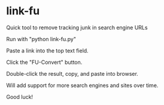 # link-fu
Quick tool to remove tracking junk in search engine URLs

Run with "python link-fu.py"

Paste a link into the top text field.

Click the "FU-Convert" button.

Double-click the result, copy, and paste into browser.

Will add support for more search engines and sites over time.

Good luck!
